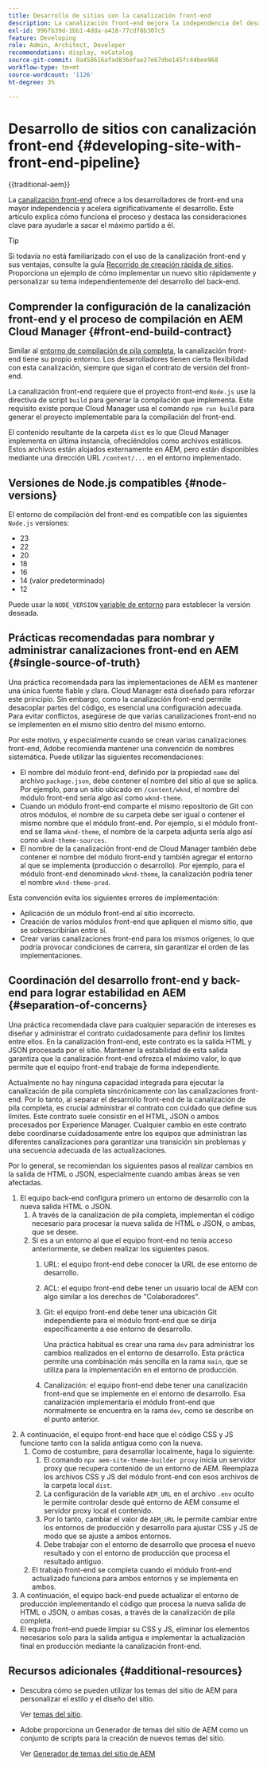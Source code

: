```yaml
---
title: Desarrollo de sitios con la canalización front-end
description: La canalización front-end mejora la independencia del desarrollador y acelera el proceso de desarrollo. Este artículo describe las consideraciones clave del proceso de compilación del front-end para garantizar un rendimiento y una eficiencia óptimos.
exl-id: 996fb39d-1bb1-4dda-a418-77cdf8b307c5
feature: Developing
role: Admin, Architect, Developer
recommendations: display, noCatalog
source-git-commit: 0a458616afad836efae27e67dbe145fc44bee968
workflow-type: tm+mt
source-wordcount: '1126'
ht-degree: 3%

---
```



# Desarrollo de sitios con canalización front-end {#developing-site-with-front-end-pipeline}

{{traditional-aem}}

La [canalización front-end](/help/implementing/cloud-manager/configuring-pipelines/introduction-ci-cd-pipelines.md#front-end) ofrece a los desarrolladores de front-end una mayor independencia y acelera significativamente el desarrollo. Este artículo explica cómo funciona el proceso y destaca las consideraciones clave para ayudarle a sacar el máximo partido a él.

>[!TIP]
>
>Si todavía no está familiarizado con el uso de la canalización front-end y sus ventajas, consulte la guía [Recorrido de creación rápida de sitios](/help/journey-sites/quick-site/overview.md). Proporciona un ejemplo de cómo implementar un nuevo sitio rápidamente y personalizar su tema independientemente del desarrollo del back-end.

## Comprender la configuración de la canalización front-end y el proceso de compilación en AEM Cloud Manager {#front-end-build-contract}

Similar al [entorno de compilación de pila completa](/help/implementing/cloud-manager/getting-access-to-aem-in-cloud/build-environment-details.md), la canalización front-end tiene su propio entorno. Los desarrolladores tienen cierta flexibilidad con esta canalización, siempre que sigan el contrato de versión del front-end.

La canalización front-end requiere que el proyecto front-end `Node.js` use la directiva de script `build` para generar la compilación que implementa. Este requisito existe porque Cloud Manager usa el comando `npm run build` para generar el proyecto implementable para la compilación del front-end.

El contenido resultante de la carpeta `dist` es lo que Cloud Manager implementa en última instancia, ofreciéndolos como archivos estáticos. Estos archivos están alojados externamente en AEM, pero están disponibles mediante una dirección URL `/content/...` en el entorno implementado.

## Versiones de Node.js compatibles {#node-versions}

El entorno de compilación del front-end es compatible con las siguientes `Node.js` versiones:

* 23
* 22
* 20
* 18
* 16
* 14 (valor predeterminado)
* 12

Puede usar la `NODE_VERSION` [variable de entorno](/help/implementing/cloud-manager/environment-variables.md) para establecer la versión deseada.

## Prácticas recomendadas para nombrar y administrar canalizaciones front-end en AEM {#single-source-of-truth}

Una práctica recomendada para las implementaciones de AEM es mantener una única fuente fiable y clara. Cloud Manager está diseñado para reforzar este principio. Sin embargo, como la canalización front-end permite desacoplar partes del código, es esencial una configuración adecuada. Para evitar conflictos, asegúrese de que varias canalizaciones front-end no se implementen en el mismo sitio dentro del mismo entorno.

Por este motivo, y especialmente cuando se crean varias canalizaciones front-end, Adobe recomienda mantener una convención de nombres sistemática. Puede utilizar las siguientes recomendaciones:

* El nombre del módulo front-end, definido por la propiedad `name` del archivo `package.json`, debe contener el nombre del sitio al que se aplica. Por ejemplo, para un sitio ubicado en `/content/wknd`, el nombre del módulo front-end sería algo así como `wknd-theme`.
* Cuando un módulo front-end comparte el mismo repositorio de Git con otros módulos, el nombre de su carpeta debe ser igual o contener el mismo nombre que el módulo front-end. Por ejemplo, si el módulo front-end se llama `wknd-theme`, el nombre de la carpeta adjunta sería algo así como `wknd-theme-sources`.
* El nombre de la canalización front-end de Cloud Manager también debe contener el nombre del módulo front-end y también agregar el entorno al que se implementa (producción o desarrollo). Por ejemplo, para el módulo front-end denominado `wknd-theme`, la canalización podría tener el nombre `wknd-theme-prod`.

Esta convención evita los siguientes errores de implementación:

* Aplicación de un módulo front-end al sitio incorrecto.
* Creación de varios módulos front-end que apliquen el mismo sitio, que se sobrescribirían entre sí.
* Crear varias canalizaciones front-end para los mismos orígenes, lo que podría provocar condiciones de carrera, sin garantizar el orden de las implementaciones.

## Coordinación del desarrollo front-end y back-end para lograr estabilidad en AEM {#separation-of-concerns}

Una práctica recomendada clave para cualquier separación de intereses es diseñar y administrar el contrato cuidadosamente para definir los límites entre ellos. En la canalización front-end, este contrato es la salida HTML y JSON procesada por el sitio. Mantener la estabilidad de esta salida garantiza que la canalización front-end ofrezca el máximo valor, lo que permite que el equipo front-end trabaje de forma independiente.

Actualmente no hay ninguna capacidad integrada para ejecutar la canalización de pila completa sincrónicamente con las canalizaciones front-end. Por lo tanto, al separar el desarrollo front-end de la canalización de pila completa, es crucial administrar el contrato con cuidado que define sus límites. Este contrato suele consistir en el HTML, JSON o ambos procesados por Experience Manager. Cualquier cambio en este contrato debe coordinarse cuidadosamente entre los equipos que administran las diferentes canalizaciones para garantizar una transición sin problemas y una secuencia adecuada de las actualizaciones.

Por lo general, se recomiendan los siguientes pasos al realizar cambios en la salida de HTML o JSON, especialmente cuando ambas áreas se ven afectadas.

1. El equipo back-end configura primero un entorno de desarrollo con la nueva salida HTML o JSON.
   1. A través de la canalización de pila completa, implementan el código necesario para procesar la nueva salida de HTML o JSON, o ambas, que se desee.
   1. Si es a un entorno al que el equipo front-end no tenía acceso anteriormente, se deben realizar los siguientes pasos.
      1. URL: el equipo front-end debe conocer la URL de ese entorno de desarrollo.
      1. ACL: el equipo front-end debe tener un usuario local de AEM con algo similar a los derechos de &quot;Colaboradores&quot;.
      1. Git: el equipo front-end debe tener una ubicación Git independiente para el módulo front-end que se dirija específicamente a ese entorno de desarrollo.

         Una práctica habitual es crear una rama `dev` para administrar los cambios realizados en el entorno de desarrollo. Esta práctica permite una combinación más sencilla en la rama `main`, que se utiliza para la implementación en el entorno de producción.

      1. Canalización: el equipo front-end debe tener una canalización front-end que se implemente en el entorno de desarrollo. Esa canalización implementaría el módulo front-end que normalmente se encuentra en la rama `dev`, como se describe en el punto anterior.
1. A continuación, el equipo front-end hace que el código CSS y JS funcione tanto con la salida antigua como con la nueva.
   1. Como de costumbre, para desarrollar localmente, haga lo siguiente:
      1. El comando `npx aem-site-theme-builder proxy` inicia un servidor proxy que recupera contenido de un entorno de AEM. Reemplaza los archivos CSS y JS del módulo front-end con esos archivos de la carpeta local `dist`.
      1. La configuración de la variable `AEM_URL` en el archivo `.env` oculto le permite controlar desde qué entorno de AEM consume el servidor proxy local el contenido.
      1. Por lo tanto, cambiar el valor de `AEM_URL` le permite cambiar entre los entornos de producción y desarrollo para ajustar CSS y JS de modo que se ajuste a ambos entornos.
      1. Debe trabajar con el entorno de desarrollo que procesa el nuevo resultado y con el entorno de producción que procesa el resultado antiguo.
   1. El trabajo front-end se completa cuando el módulo front-end actualizado funciona para ambos entornos y se implementa en ambos.
1. A continuación, el equipo back-end puede actualizar el entorno de producción implementando el código que procesa la nueva salida de HTML o JSON, o ambas cosas, a través de la canalización de pila completa.
1. El equipo front-end puede limpiar su CSS y JS, eliminar los elementos necesarios solo para la salida antigua e implementar la actualización final en producción mediante la canalización front-end.

## Recursos adicionales {#additional-resources}

* Descubra cómo se pueden utilizar los temas del sitio de AEM para personalizar el estilo y el diseño del sitio.

  Ver [temas del sitio](/help/sites-cloud/administering/site-creation/site-themes.md).

* Adobe proporciona un Generador de temas del sitio de AEM como un conjunto de scripts para la creación de nuevos temas del sitio.

  Ver [Generador de temas del sitio de AEM](https://github.com/adobe/aem-site-theme-builder)



